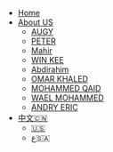 <!-- 侧边栏 docs/_navbar.md -->
- [Home](CN/)
- [About US](CN/)
  - [AUGY](CN/AboutUs/AUGY.md)
  - [PETER](CN/AboutUs/Peter.md)
  - [Mahir](CN/AboutUs/Mahir.md)
  - [WIN KEE](CN/AboutUs/Winke.md)
  - [Abdirahim](CN/AboutUs/Hirsi.md)
  - [OMAR KHALED](CN/AboutUs/khaled.md)
  - [MOHAMMED QAID](CN/AboutUs/qaid.md)
  - [WAEL MOHAMMED](CN/AboutUs/wael.md)
  - [ANDRY ERIC](CN/AboutUS/Andry.md)
- [中文:cn:](CN/)
  - [:us:]()
  - ع:saudi_arabia:
  